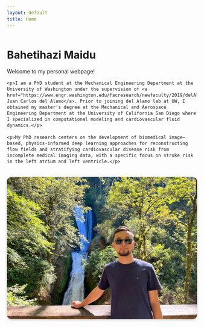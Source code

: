 ```yaml
---
layout: default
title: Home
---
```


<div style="display:flex;align-items:flex-start;gap:20px;flex-wrap:wrap">

  <!-- Left side: Bio text -->
  <div style="flex:2;min-width:300px">
    <h1>Bahetihazi Maidu</h1>
    <p>Welcome to my personal webpage!</p>

    <p>I am a PhD student at the Mechanical Engineering Department at the University of Washington under the supervision of <a href="https://www.engr.washington.edu/facresearch/newfaculty/2019/delAlamo">Dr. Juan Carlos del Alamo</a>. Prior to joining del Alamo lab at UW, I obtained my master's degree at the Mechanical and Aerospace Engineering Department at the University of California San Diego where I specialized in computational modeling and cardiovascular fluid dynamics.</p>

    <p>My PhD research centers on the development of biomedical image–based, physics-informed deep learning approaches for reconstructing flow fields and stratifying cardiovascular disease risk from incomplete medical imaging data, with a specific focus on stroke risk in the left atrium and left ventricle.</p>
  </div>

  <!-- Right side: Bio photo -->
  <div style="flex:1;min-width:200px;text-align:center">
    <img src="/assets/bio.jpg" alt="Bahetihazi Maidu" style="max-width:100%;border-radius:12px;box-shadow:0 2px 6px rgba(0,0,0,0.2)">
  </div>

</div>
